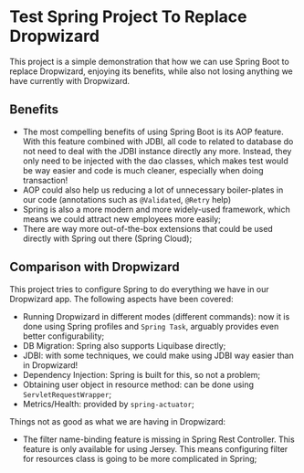 # Test Spring Project To Replace Dropwizard

This project is a simple demonstration that how we can use Spring Boot to replace Dropwizard, enjoying its benefits, while also
not losing anything we have currently with Dropwizard.

## Benefits

- The most compelling benefits of using Spring Boot is its AOP feature. With this feature combined with JDBI, all code to related
  to database do not need to deal with the JDBI instance directly any more. Instead, they only need to be injected with the dao
  classes, which makes test would be way easier and code is much cleaner, especially when doing transaction!
- AOP could also help us reducing a lot of unnecessary boiler-plates in our code (annotations such as `@Validated`, `@Retry` help)
- Spring is also a more modern and more widely-used framework, which means we could attract new employees more easily;
- There are way more out-of-the-box extensions that could be used directly with Spring out there (Spring Cloud);

## Comparison with Dropwizard

This project tries to configure Spring to do everything we have in our Dropwizard app. The following aspects have been covered:

- Running Dropwizard in different modes (different commands): now it is done using Spring profiles and `Spring Task`, arguably
  provides even better configurability;
- DB Migration: Spring also supports Liquibase directly;
- JDBI: with some techniques, we could make using JDBI way easier than in Dropwizard!
- Dependency Injection: Spring is built for this, so not a problem;
- Obtaining user object in resource method: can be done using `ServletRequestWrapper`;
- Metrics/Health: provided by `spring-actuator`;

Things not as good as what we are having in Dropwizard:

- The filter name-binding feature is missing in Spring Rest Controller. This feature is only available for using Jersey. This
  means configuring filter for resources class is going to be more complicated in Spring;
  